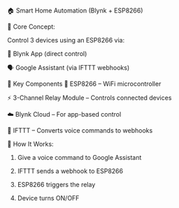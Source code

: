🏠 Smart Home Automation (Blynk + ESP8266)

🔹 Core Concept:

Control 3 devices using an ESP8266 via:

📱 Blynk App (direct control)

🗣️ Google Assistant (via IFTTT webhooks)

🔹 Key Components
📶 ESP8266 – WiFi microcontroller

⚡ 3-Channel Relay Module – Controls connected devices

☁️ Blynk Cloud – For app-based control

🔗 IFTTT – Converts voice commands to webhooks

🔹 How It Works:

1. Give a voice command to Google Assistant

2. IFTTT sends a webhook to ESP8266

3. ESP8266 triggers the relay

4. Device turns ON/OFF

